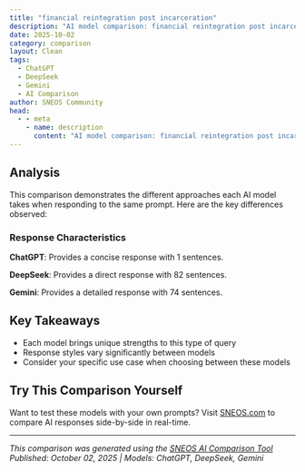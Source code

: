 ```yaml
---
title: "financial reintegration post incarceration"
description: "AI model comparison: financial reintegration post incarceration..."
date: 2025-10-02
category: comparison
layout: Clean
tags:
  - ChatGPT
  - DeepSeek
  - Gemini
  - AI Comparison
author: SNEOS Community
head:
  - - meta
    - name: description
      content: "AI model comparison: financial reintegration post incarceration..."
---
```


<ChatComparison
  title="financial reintegration post incarceration"
  prompt="financial reintegration post incarceration"
  :responses='{"ChatGPT": "Financial reintegration post-incarceration is a critical aspect of helping individuals transition back into society after serving time in prison. Successful reintegration involves addressing various financial challenges that formerly incarcerated individuals face, such as finding stable employment, managing debt, rebuilding credit, and accessing financial services. Here are some key components and strategies involved in the process:\n\n### 1. **Employment Opportunities**\n - **Job Training Programs**: Many organizations offer vocational training tailored to industries willing to hire formerly incarcerated individuals, such as construction, manufacturing, and service sectors.\n - **Employment Services**: Connecting individuals with job placement services can help them find stable employment. Some companies have specific initiatives to hire formerly incarcerated individuals.\n - **Entrepreneurship**: Providing resources and mentorship for starting small businesses can also empower individuals to create their own economic opportunities.\n\n### 2. **Financial Literacy Education**\n - **Workshops and Counseling**: Offering financial education programs to teach budgeting, managing expenses, and understanding credit can help individuals make informed financial decisions.\n - **Understanding Credit**: Educating on how to rebuild credit, dispute errors on credit reports, and manage debt is crucial for financial stability.\n\n### 3. **Access to Financial Institutions**\n - **Banking Services**: Helping individuals access bank accounts and financial services can reduce dependency on high-interest lenders and promote savings.\n - **Microloans**: Some programs offer microloans to assist in starting businesses or covering necessary expenses during the reintegration phase.\n\n### 4. **Housing Stability**\n - **Affordable Housing Initiatives**: Secure housing is critical for reintegration. Programs that assist in finding stable, affordable housing can relieve stress and promote financial independence.\n - **Supportive Housing**: Models that provide additional support services alongside housing can help with the transition process.\n\n### 5. **Debt Management**\n - **Managing Existing Debt**: Many individuals come out of incarceration with debts, including fines and fees associated with their sentence. Providing resources to manage or negotiate these debts is important.\n - **Financial Counseling**: Access to professional financial advisors can help individuals develop plans for managing or reducing debt.\n\n### 6. **Social Support Networks**\n - **Mentorship Programs**: Connecting formerly incarcerated individuals with mentors who understand their challenges can provide support and guidance.\n - **Peer Support Groups**: Creating networks where individuals can share experiences and advice can foster a sense of community.\n\n### 7. **Legal Assistance**\n - **Expungement Services**: Helping individuals understand their rights and navigate the process for expunging or sealing criminal records can improve employment prospects.\n - **Understanding Legal Obligations**: Ensuring individuals are aware of any legal obligations related to debts or fines and how to fulfill them.\n\n### 8. **Policy Advocacy**\n - **Advocating for Changes**: Engaging in advocacy for policies that support economic opportunities for formerly incarcerated individuals, such as fair hiring practices and the removal of barriers to employment based on criminal history.\n\n### Conclusion\nFinancial reintegration after incarceration is a multifaceted process that requires support from a variety of stakeholders, including government agencies, non-profits, employers, and the community. By addressing employment, financial literacy, access to services, and social support, individuals can successfully reintegrate and build a stable, productive life post-incarceration.", "DeepSeek": "Of course. \u0022Financial reintegration post-incarceration\u0022 refers to the immense challenge of rebuilding one\u0027s economic life after being released from jail or prison. It\u0027s a critical component of successful reentry, as financial stability is directly linked to reducing recidivism.\n\nHere is a comprehensive overview of the challenges, solutions, and resources related to this issue.\n\n### The Core Challenges: A \u0022Wall of No\u0022\n\nUpon release, individuals face a interconnected web of financial barriers often described as a \u0022wall of no\u0022:\n\n1. **Employment Barriers:**\n * **Criminal Record Discrimination:** Many applications automatically disqualify applicants with a record.\n * **Gap in Work History:** Time incarcerated creates a significant resume gap that is difficult to explain.\n * **Lack of Recent References:** Difficulty providing professional references.\n * **Licensing Restrictions:** Many states prohibit people with records from obtaining licenses for certain trades (e.g., barbering, plumbing, healthcare), closing off potential career paths.\n\n2. **Housing Instability:**\n * **Background Checks:** Most landlords run background checks, leading to automatic denial.\n * **Lack of Funds for Deposits:** Even if housing is found, securing first month\u0027s rent, last month\u0027s rent, and a security deposit is often impossible.\n * **Public Housing Bans:** Policies like the \u0022One-Strike\u0022 rule can ban individuals with certain drug offenses from public housing.\n\n3. **Debt and Poor Credit:**\n * **Legal Financial Obligations (LFOs):** Court fees, fines, restitution, and charges for their own incarceration (\u0022pay-to-stay\u0022) create massive debt.\n * **Accrued Interest:** Old debts, like credit cards or student loans, have often gone to collections, accruing penalties and destroying credit scores.\n * **Child Support Arrears:** Child support payments continue to accrue while incarcerated, creating a massive, often unpayable debt upon release.\n\n4. **Limited Access to Financial Services:**\n * **Difficulty Opening Bank Accounts:** Many banks deny accounts to people with certain fraud-related convictions.\n * **Reliance on High-Cost Alternatives:** Without a bank account, people turn to check-cashing services and payday lenders, which charge exorbitant fees.\n * **Lack of Financial Literacy:** Many have not had the opportunity to learn basic budgeting, saving, or credit-building skills.\n\n5. **Digital Divide:**\n * The world has moved online for job searches, applications, banking, and government services. Many returning citizens lack the devices, internet access, and digital literacy skills to navigate this new landscape.\n\n### Pathways to Financial Reintegration: Solutions and Strategies\n\nOvercoming these challenges requires a multi-pronged approach involving the individual, community organizations, employers, and policymakers.\n\n#### For the Returning Citizen: Actionable Steps\n\n1. **Secure Immediate Documentation:**\n * **State ID/Driver\u0027s License:** This is the foundational key to everything else.\n * **Social Security Card \u0026 Birth Certificate.**\n\n2. **Seek Employment Support:**\n * **Reentry Programs:** Organizations like [The Center for Employment Opportunities (CEO)](https://ceoworks.org/), [Homeboy Industries](https://homeboyindustries.org/), and local non-profits provide job training, placement, and support.\n * **\u0022Fair Chance\u0022 Employers:** Seek out companies with policies to hire people with records (e.g., Greyston Bakery, Dave\u0027s Killer Bread Foundation partners, many in construction and manufacturing).\n * **Sector-Based Training:** Look for programs that train for high-demand, well-paying fields that may be more open to hiring (e.g., solar panel installation, warehouse logistics).\n\n3. **Tackle Financial Obligations:**\n * **Get a Credit Report:** Understand what debts exist from [AnnualCreditReport.com](https://www.annualcreditreport.com).\n * **Seek Legal Aid:** Non-profit legal services can help modify child support orders (a \u0022downward modification\u0022) or navigate LFOs.\n * **Create a Debt Management Plan:** Prioritize debts and create a realistic payment plan.\n\n4. **Rebuild Banking and Credit:**\n * **Second-Chance Banking:** Some banks and credit unions offer \u0022second-chance\u0022 checking accounts with certain restrictions.\n * **Prepaid Debit Cards:** A safer alternative to carrying cash, though watch for fees.\n * **Secured Credit Cards:** The most effective tool to rebuild credit. A cash deposit acts as the credit line.\n\n5. **Access Public Benefits Immediately:**\n * Apply for SNAP (food stamps), Temporary Assistance for Needy Families (TANF), and Medicaid. This provides a crucial safety net while seeking employment.\n\n6. **Develop Financial Capability:**\n * Take free financial literacy courses offered by non-profits, public libraries, or online platforms.\n\n#### For Society: Systemic and Policy Changes\n\n1. **\u0022Ban the Box\u0022:** Laws that prohibit employers from asking about criminal history on initial job applications.\n2. **Fair Chance Licensing:** Reforming state laws to remove automatic bans on occupational licenses based on a criminal record.\n3. **Expungement and Record Sealing:** Simplifying the process to clear eligible records, giving people a true \u0022clean slate.\u0022\n4. **Reforming LFOs:** Ending the practice of charging inmates for their incarceration and creating sliding scales for fines and fees based on ability to pay.\n5. **Incarceration-to-Employment Programs:** Funding and supporting programs that begin job training and connection *before* release.\n6. **Incentivizing Employers:** Providing tax credits or liability protections to employers who hire returning citizens.\n\n### Key Resources\n\n* **National H.I.R.E. Network:** Provides resources on employment and licensing laws.\n* **The Prison Policy Initiative:** Conducts research and advocates for policy changes.\n* **JustLeadershipUSA:** An organization dedicated to empowering people most affected by incarceration to drive policy reform.\n* **Local Reentry Councils:** Many cities and counties have coalitions that connect individuals to local services.\n* **211:** Dial 211 or visit 211.org to find local resources for housing, food, and employment assistance.\n\n### Conclusion\n\nFinancial reintegration is not just about getting a job. It\u0027s about systematically dismantling the legal, economic, and social barriers that prevent returning citizens from achieving stability. When society invests in this process\u2014through supportive policies, \u0022fair chance\u0022 employment, and accessible resources\u2014it not only transforms individual lives but also enhances public safety and strengthens communities by reducing cycles of poverty and recidivism.", "Gemini": "Financial reintegration after incarceration is a challenging but crucial aspect of successful reentry. It involves rebuilding a person\u0027s financial stability and independence after their release from prison or jail. The challenges are significant:\n\n* **Limited Job Opportunities:** Employers are often hesitant to hire individuals with a criminal record, leading to unemployment or underemployment.\n* **Low Wages:** Even when employed, formerly incarcerated individuals often face lower wages than their peers.\n* **Debt and Fines:** Many people leave prison with significant debt, including court fees, fines, restitution, and child support arrears.\n* **Lack of Financial Literacy:** Many people lack basic financial literacy skills, making it difficult to manage money, budget, save, and avoid predatory lending.\n* **Housing Instability:** Difficulty securing stable housing can further complicate financial stability.\n* **Lack of Access to Banking and Credit:** Re-establishing bank accounts and credit can be difficult, limiting access to financial services.\n\nHere are some key strategies and resources to help with financial reintegration:\n\n**1. Addressing Immediate Needs:**\n\n* **Public Benefits:** Apply for eligible public assistance programs like SNAP (food stamps), Medicaid, and Temporary Assistance for Needy Families (TANF). Eligibility requirements vary by state.\n* **Housing Assistance:** Seek transitional housing, subsidized housing, or assistance with finding affordable housing. Programs like Section 8 (Housing Choice Voucher Program) can be beneficial.\n* **Emergency Funds:** Identify and access emergency funds or assistance programs offered by charities, religious organizations, or government agencies.\n\n**2. Employment and Job Training:**\n\n* **Job Readiness Programs:** Participate in job readiness programs that offer resume writing assistance, interview skills training, and job search strategies.\n* **Vocational Training:** Acquire marketable skills through vocational training programs or apprenticeships. Focus on industries with high demand and employer willingness to hire individuals with criminal records.\n* **Ban the Box Initiatives:** Advocate for and support \u0022ban the box\u0022 policies that remove the criminal history question from initial job applications.\n* **Fair Chance Hiring:** Seek employers who actively practice fair chance hiring, providing opportunities for people with criminal records.\n* **Entrepreneurship:** Explore self-employment or entrepreneurship as a viable option, but ensure access to necessary resources and support.\n* **Work Opportunity Tax Credit (WOTC):** Encourage employers to utilize the WOTC, a federal tax credit that incentivizes hiring individuals from certain targeted groups, including those with criminal records.\n\n**3. Financial Literacy and Management:**\n\n* **Budgeting and Money Management:** Develop a budget and learn basic money management skills to track income and expenses, set financial goals, and prioritize spending.\n* **Debt Management:** Create a plan to manage and reduce debt, including negotiating payment plans with creditors or seeking debt counseling.\n* **Credit Building:** Establish or rebuild credit by obtaining a secured credit card, becoming an authorized user on someone else\u0027s credit card, or taking out a credit-builder loan.\n* **Avoid Predatory Lending:** Be cautious of payday loans, car title loans, and other predatory lending practices that can trap individuals in a cycle of debt.\n* **Financial Counseling:** Seek guidance from a qualified financial counselor to develop a personalized financial plan.\n\n**4. Legal and Regulatory Compliance:**\n\n* **Restitution and Fines:** Understand obligations for restitution, fines, and court fees, and explore options for payment plans or reductions.\n* **Child Support:** Address any outstanding child support arrears and establish a payment plan that is manageable.\n* **Record Expungement or Sealing:** Explore the possibility of expunging or sealing criminal records to improve employment and housing prospects. Eligibility requirements vary by state.\n* **Driver\u0027s License Reinstatement:** If applicable, take steps to reinstate a suspended driver\u0027s license, as this is often essential for employment and transportation.\n\n**5. Re-Establishing Banking and Financial Services:**\n\n* **Open a Bank Account:** Open a checking or savings account to facilitate direct deposit of wages and access to financial services. Some banks offer \u0022second chance\u0022 banking programs for individuals with past banking difficulties.\n* **Obtain Identification:** Secure a valid form of identification, such as a driver\u0027s license or state ID, to access banking services and other essential resources.\n\n**6. Community Support and Resources:**\n\n* **Reentry Programs:** Connect with reentry programs and organizations that offer comprehensive support services, including housing assistance, employment assistance, financial counseling, and legal aid.\n* **Mentorship Programs:** Participate in mentorship programs that provide guidance, support, and encouragement from experienced mentors.\n* **Peer Support Groups:** Join peer support groups to connect with other formerly incarcerated individuals, share experiences, and learn from each other.\n\n**7. Systemic and Policy Changes:**\n\n* **Advocate for Fair Chance Policies:** Support policies that promote fair chance hiring, ban the box, and eliminate discriminatory practices against individuals with criminal records.\n* **Reform Sentencing and Incarceration Policies:** Advocate for criminal justice reform to reduce incarceration rates and address systemic inequalities.\n* **Increase Access to Education and Job Training:** Support initiatives that provide access to education and job training opportunities for incarcerated and formerly incarcerated individuals.\n* **Expand Access to Financial Services:** Promote policies that expand access to banking and financial services for underserved communities, including those with criminal records.\n\n**Resources:**\n\n* **National Reentry Resource Center (NRRC):** [https://nationalreentryresourcecenter.org/](https://nationalreentryresourcecenter.org/)\n* **Prison Policy Initiative:** [https://www.prisonpolicy.org/](https://www.prisonpolicy.org/)\n* **Vera Institute of Justice:** [https://www.vera.org/](https://www.vera.org/)\n* **The Sentencing Project:** [https://www.sentencingproject.org/](https://www.sentencingproject.org/)\n* **U.S. Department of Justice, Office of Justice Programs:** Search for reentry programs and resources by state.\n* **211.org:** Provides information about local community services and resources, including housing assistance, food banks, and job training.\n\n**Key Considerations:**\n\n* **Individualized Approach:** Recognize that each person\u0027s needs and circumstances are unique, and tailor reintegration plans accordingly.\n* **Persistence and Patience:** Rebuilding financial stability takes time and effort. Persistence and patience are essential.\n* **Long-Term Support:** Provide long-term support and guidance to help individuals maintain their financial stability and avoid recidivism.\n* **Address Underlying Issues:** Recognize that financial challenges may be linked to underlying issues such as substance abuse, mental health problems, or trauma, and provide access to appropriate treatment and support.\n\nFinancial reintegration is a complex process that requires a multifaceted approach. By addressing immediate needs, providing job training and employment opportunities, promoting financial literacy, and advocating for policy changes, we can help formerly incarcerated individuals rebuild their lives and contribute to their communities. Remember to research resources specific to the individual\u0027s location, as many programs and regulations are state or county-specific.\n"}' 
  published-date="12:30"
/>

## Analysis

This comparison demonstrates the different approaches each AI model takes when responding to the same prompt. Here are the key differences observed:

### Response Characteristics

**ChatGPT**: Provides a concise response with 1 sentences. 

**DeepSeek**: Provides a direct response with 82 sentences. 

**Gemini**: Provides a detailed response with 74 sentences. 

## Key Takeaways

- Each model brings unique strengths to this type of query
- Response styles vary significantly between models
- Consider your specific use case when choosing between these models

## Try This Comparison Yourself

Want to test these models with your own prompts? Visit [SNEOS.com](https://sneos.com) to compare AI responses side-by-side in real-time.

---

*This comparison was generated using the [SNEOS AI Comparison Tool](https://sneos.com)*
*Published: October 02, 2025 | Models: ChatGPT, DeepSeek, Gemini*
